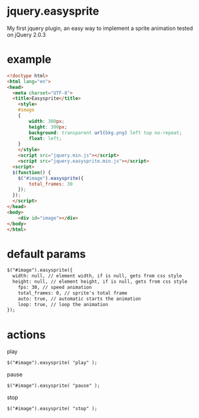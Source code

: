 jquery.easysprite
=================

My first jquery plugin, an easy way to implement a sprite animation tested on jQuery 2.0.3

example
==========

``` html
<!doctype html>
<html lang="en">
<head>
  <meta charset="UTF-8">
  <title>Easysprite</title>
	<style>
	#image
	{
		width: 300px;
		height: 300px;
		background: transparent url(bkg.png) left top no-repeat;
		float: left;
	}
	</style>
	<script src="jquery.min.js"></script>
	<script src="jquery.easysprite.min.js"></script>
  <script>
  $(function() { 
    $("#image").easysprite({
  		total_frames: 30
  	});    
  });
  </script>
</head>
<body>
	<div id="image"></div>
</body>
</html>
```

default params
==========

``` html
$("#image").easysprite({
  width: null, // element width, if is null, gets from css style
  height: null, // element height, if is null, gets from css style
	fps: 30, // speed animation
	total_frames: 0, // sprite's total frame
	auto: true, // automatic starts the animation
	loop: true, // loop the animation
});
```

actions
==========

play
``` html
$("#image").easysprite( "play" );
```

pause
``` html
$("#image").easysprite( "pause" );
```

stop
``` html
$("#image").easysprite( "stop" );
```
